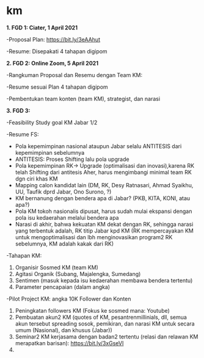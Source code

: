 # km

**1. FGD 1:  Ciater, 1 April 2021**

-Proposal Plan: https://bit.ly/3eAAhut

-Resume: Disepakati 4 tahapan digipom

**2. FGD 2: Online Zoom, 5 April 2021**

-Rangkuman Proposal dan Resemu dengan Team KM: 

-Resume sesuai Plan 4 tahapan digipom

-Pembentukan team konten (team KM), strategist, dan narasi


**3. FGD 3:** 

-Feasibility Study goal KM Jabar 1/2

-Resume FS: 

* Pola kepemimpinan nasional ataupun Jabar selalu ANTITESIS dari kepemimpinan sebelumnya
* ANTITESIS: Proses Shifting lalu pola upgrade 
* Pola kepemimpinan RK-> Upgrade (optimalisasi dan inovasi),karena RK telah Shifting dari antitesis Aher, harus mengimbangi minimal team RK dgn ciri khas KM
* Mapping calon kandidat lain (DM, RK, Desy Ratnasari, Ahmad Syaikhu, UU, Taufik dprd Jabar, Ono Surono, ?)
* KM bernanung dengan bendera apa di Jabar? (PKB, KITA, KONI, atau apa?)
* Pola KM tokoh nasionalis dipusat, harus sudah mulai ekspansi dengan pola isu kedaerahan melalui bendera apa
* Narasi di akhir, bahwa kekuatan KM dekat dengan RK, sehingga narasi yang terbentuk adalah, RK titip Jabar kpd KM (RK mempercayakan KM untuk mengoptimalisasi dan lbh menginovasikan program2 RK sebelumnya, KM adalah kakak dari RK)

-Tahapan KM:
1. Organisir Sosmed KM (team KM)
2. Agitasi Organik (Subang, Majalengka, Sumedang)
3. Sentimen (masuk kepada isu kedaerahan membawa bendera tertentu)
4. Parameter pencapaian (dalam angka)

-Pilot Project KM: angka 10K Follower dan Konten

1. Peningkatan followers KM (Fokus ke sosmed mana: Youtube)
2. Pembuatan akun2 KM (quotes of KM, pesantrenmillinials, dll, semua akun tersebut spreading sosok, pemikiran, dan narasi KM untuk secara umum (Nasional), dan khusus (Jabar))
3. Seminar2 KM kerjasama dengan badan2 tertentu (relasi dan relawan KM merapatkan barisan): https://bit.ly/3xGseVI
5. 

